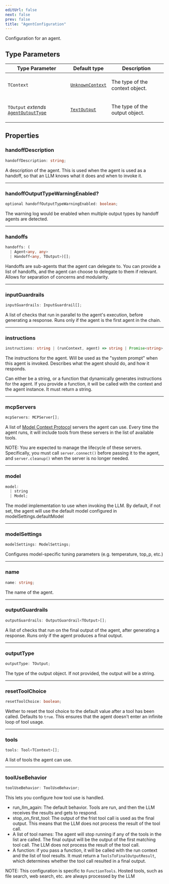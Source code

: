 ```yaml
---
editUrl: false
next: false
prev: false
title: "AgentConfiguration"
---
```


Configuration for an agent.

## Type Parameters

<table>
<thead>
<tr>
<th>Type Parameter</th>
<th>Default type</th>
<th>Description</th>
</tr>
</thead>
<tbody>
<tr>
<td>

`TContext`

</td>
<td>

[`UnknownContext`](/openai-agents-js/openai/agents-core/type-aliases/unknowncontext/)

</td>
<td>

The type of the context object.

</td>
</tr>
<tr>
<td>

`TOutput` *extends* [`AgentOutputType`](/openai-agents-js/openai/agents-core/type-aliases/agentoutputtype/)

</td>
<td>

[`TextOutput`](/openai-agents-js/openai/agents-core/type-aliases/textoutput/)

</td>
<td>

The type of the output object.

</td>
</tr>
</tbody>
</table>

## Properties

### handoffDescription

```ts
handoffDescription: string;
```

A description of the agent. This is used when the agent is used as a handoff, so that an LLM
knows what it does and when to invoke it.

***

### handoffOutputTypeWarningEnabled?

```ts
optional handoffOutputTypeWarningEnabled: boolean;
```

The warning log would be enabled when multiple output types by handoff agents are detected.

***

### handoffs

```ts
handoffs: (
  | Agent<any, any>
  | Handoff<any, TOutput>)[];
```

Handoffs are sub-agents that the agent can delegate to. You can provide a list of handoffs,
and the agent can choose to delegate to them if relevant. Allows for separation of concerns
and modularity.

***

### inputGuardrails

```ts
inputGuardrails: InputGuardrail[];
```

A list of checks that run in parallel to the agent's execution, before generating a response.
Runs only if the agent is the first agent in the chain.

***

### instructions

```ts
instructions: string | (runContext, agent) => string | Promise<string>;
```

The instructions for the agent. Will be used as the "system prompt" when this agent is
invoked. Describes what the agent should do, and how it responds.

Can either be a string, or a function that dynamically generates instructions for the agent.
If you provide a function, it will be called with the context and the agent instance. It
must return a string.

***

### mcpServers

```ts
mcpServers: MCPServer[];
```

A list of [Model Context Protocol](https://modelcontextprotocol.io/) servers the agent can use.
Every time the agent runs, it will include tools from these servers in the list of available
tools.

NOTE: You are expected to manage the lifecycle of these servers. Specifically, you must call
`server.connect()` before passing it to the agent, and `server.cleanup()` when the server is
no longer needed.

***

### model

```ts
model: 
  | string
  | Model;
```

The model implementation to use when invoking the LLM. By default, if not set, the agent will
use the default model configured in modelSettings.defaultModel

***

### modelSettings

```ts
modelSettings: ModelSettings;
```

Configures model-specific tuning parameters (e.g. temperature, top_p, etc.)

***

### name

```ts
name: string;
```

The name of the agent.

***

### outputGuardrails

```ts
outputGuardrails: OutputGuardrail<TOutput>[];
```

A list of checks that run on the final output of the agent, after generating a response. Runs
only if the agent produces a final output.

***

### outputType

```ts
outputType: TOutput;
```

The type of the output object. If not provided, the output will be a string.

***

### resetToolChoice

```ts
resetToolChoice: boolean;
```

Wether to reset the tool choice to the default value after a tool has been called. Defaults
to `true`. This ensures that the agent doesn't enter an infinite loop of tool usage.

***

### tools

```ts
tools: Tool<TContext>[];
```

A list of tools the agent can use.

***

### toolUseBehavior

```ts
toolUseBehavior: ToolUseBehavior;
```

This lets you configure how tool use is handled.
- run_llm_again: The default behavior. Tools are run, and then the LLM receives the results
  and gets to respond.
- stop_on_first_tool: The output of the frist tool call is used as the final output. This means
  that the LLM does not process the result of the tool call.
- A list of tool names: The agent will stop running if any of the tools in the list are called.
  The final output will be the output of the first matching tool call. The LLM does not process
  the result of the tool call.
- A function: if you pass a function, it will be called with the run context and the list of
  tool results. It must return a `ToolsToFinalOutputResult`, which determines whether the tool
  call resulted in a final output.

NOTE: This configuration is specific to `FunctionTools`. Hosted tools, such as file search, web
search, etc. are always processed by the LLM
